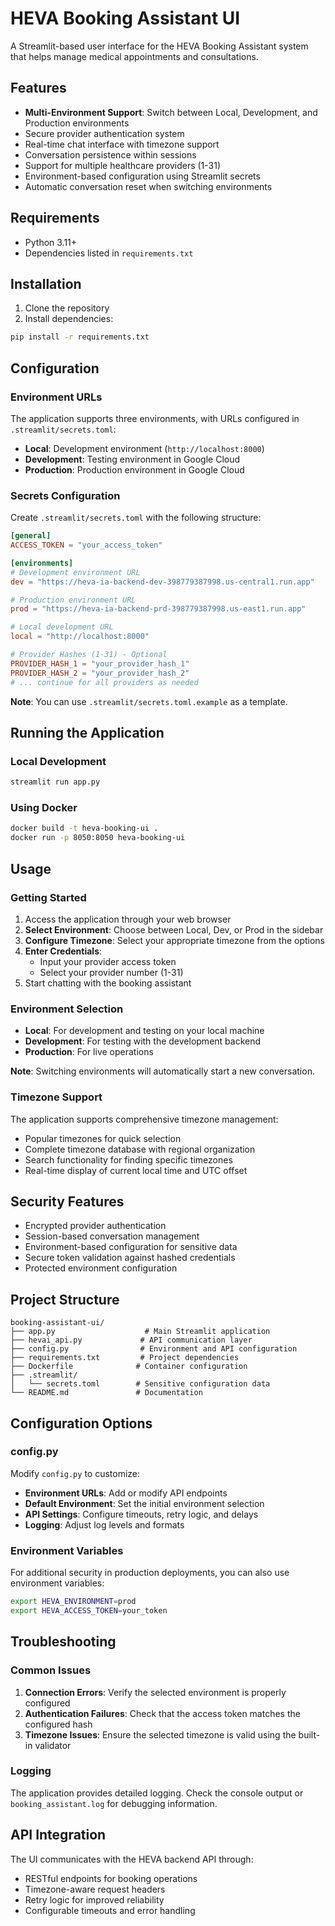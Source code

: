 # HEVA Booking Assistant UI

A Streamlit-based user interface for the HEVA Booking Assistant system that helps manage medical appointments and consultations.

## Features

- **Multi-Environment Support**: Switch between Local, Development, and Production environments
- Secure provider authentication system
- Real-time chat interface with timezone support
- Conversation persistence within sessions
- Support for multiple healthcare providers (1-31)
- Environment-based configuration using Streamlit secrets
- Automatic conversation reset when switching environments

## Requirements

- Python 3.11+
- Dependencies listed in `requirements.txt`

## Installation

1. Clone the repository
2. Install dependencies:
```bash
pip install -r requirements.txt
```

## Configuration

### Environment URLs

The application supports three environments, with URLs configured in `.streamlit/secrets.toml`:

- **Local**: Development environment (`http://localhost:8000`)
- **Development**: Testing environment in Google Cloud
- **Production**: Production environment in Google Cloud

### Secrets Configuration

Create `.streamlit/secrets.toml` with the following structure:

```toml
[general]
ACCESS_TOKEN = "your_access_token"

[environments]
# Development environment URL
dev = "https://heva-ia-backend-dev-398779387998.us-central1.run.app"

# Production environment URL  
prod = "https://heva-ia-backend-prd-398779387998.us-east1.run.app"

# Local development URL
local = "http://localhost:8000"

# Provider Hashes (1-31) - Optional
PROVIDER_HASH_1 = "your_provider_hash_1"
PROVIDER_HASH_2 = "your_provider_hash_2"
# ... continue for all providers as needed
```

**Note**: You can use `.streamlit/secrets.toml.example` as a template.

## Running the Application

### Local Development
```bash
streamlit run app.py
```

### Using Docker
```bash
docker build -t heva-booking-ui .
docker run -p 8050:8050 heva-booking-ui
```

## Usage

### Getting Started

1. Access the application through your web browser
2. **Select Environment**: Choose between Local, Dev, or Prod in the sidebar
3. **Configure Timezone**: Select your appropriate timezone from the options
4. **Enter Credentials**: 
   - Input your provider access token
   - Select your provider number (1-31)
5. Start chatting with the booking assistant

### Environment Selection

- **Local**: For development and testing on your local machine
- **Development**: For testing with the development backend
- **Production**: For live operations

**Note**: Switching environments will automatically start a new conversation.

### Timezone Support

The application supports comprehensive timezone management:
- Popular timezones for quick selection
- Complete timezone database with regional organization
- Search functionality for finding specific timezones
- Real-time display of current local time and UTC offset

## Security Features

- Encrypted provider authentication
- Session-based conversation management
- Environment-based configuration for sensitive data
- Secure token validation against hashed credentials
- Protected environment configuration

## Project Structure

```
booking-assistant-ui/
├── app.py                    # Main Streamlit application
├── hevai_api.py             # API communication layer
├── config.py                # Environment and API configuration
├── requirements.txt         # Project dependencies
├── Dockerfile              # Container configuration
├── .streamlit/
│   └── secrets.toml        # Sensitive configuration data
└── README.md               # Documentation
```

## Configuration Options

### config.py

Modify `config.py` to customize:

- **Environment URLs**: Add or modify API endpoints
- **Default Environment**: Set the initial environment selection
- **API Settings**: Configure timeouts, retry logic, and delays
- **Logging**: Adjust log levels and formats

### Environment Variables

For additional security in production deployments, you can also use environment variables:

```bash
export HEVA_ENVIRONMENT=prod
export HEVA_ACCESS_TOKEN=your_token
```

## Troubleshooting

### Common Issues

1. **Connection Errors**: Verify the selected environment is properly configured
2. **Authentication Failures**: Check that the access token matches the configured hash
3. **Timezone Issues**: Ensure the selected timezone is valid using the built-in validator

### Logging

The application provides detailed logging. Check the console output or `booking_assistant.log` for debugging information.

## API Integration

The UI communicates with the HEVA backend API through:
- RESTful endpoints for booking operations
- Timezone-aware request headers
- Retry logic for improved reliability
- Configurable timeouts and error handling



